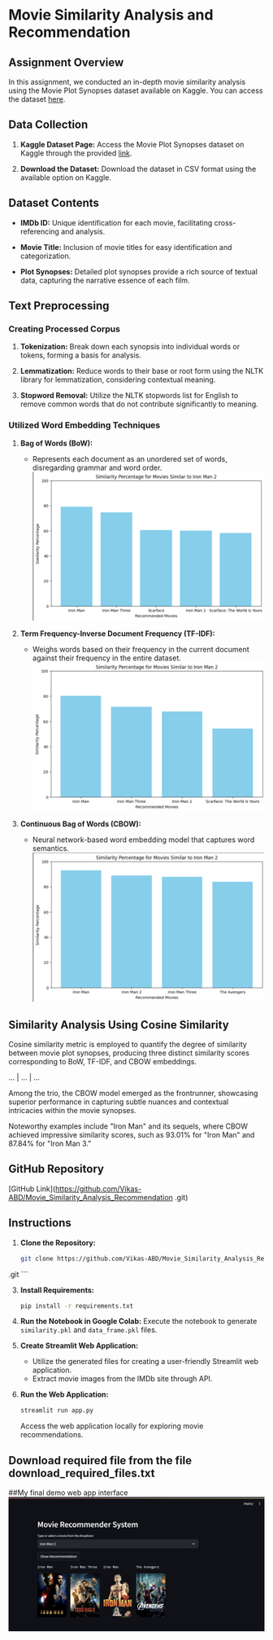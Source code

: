 # Movie Similarity Analysis and Recommendation

## Assignment Overview

In this assignment, we conducted an in-depth movie similarity analysis using the Movie Plot Synopses dataset available on Kaggle. You can access the dataset [here](https://www.kaggle.com/cryptexcode/mpst-movie-plot-synopses-with-tags).

## Data Collection

1. **Kaggle Dataset Page:**
   Access the Movie Plot Synopses dataset on Kaggle through the provided [link](https://www.kaggle.com/cryptexcode/mpst-movie-plot-synopses-with-tags).

2. **Download the Dataset:**
   Download the dataset in CSV format using the available option on Kaggle.

## Dataset Contents

- **IMDb ID:**
  Unique identification for each movie, facilitating cross-referencing and analysis.
  
- **Movie Title:**
  Inclusion of movie titles for easy identification and categorization.
  
- **Plot Synopses:**
  Detailed plot synopses provide a rich source of textual data, capturing the narrative essence of each film.

## Text Preprocessing

### Creating Processed Corpus

1. **Tokenization:**
   Break down each synopsis into individual words or tokens, forming a basis for analysis.

2. **Lemmatization:**
   Reduce words to their base or root form using the NLTK library for lemmatization, considering contextual meaning.

3. **Stopword Removal:**
   Utilize the NLTK stopwords list for English to remove common words that do not contribute significantly to meaning.

### Utilized Word Embedding Techniques

1. **Bag of Words (BoW):**
   - Represents each document as an unordered set of words, disregarding grammar and word order.
   ![BoW Image](bow.png)

2. **Term Frequency-Inverse Document Frequency (TF-IDF):**
   - Weighs words based on their frequency in the current document against their frequency in the entire dataset.
   ![TF-IDF Image](TF-IDF.png)

3. **Continuous Bag of Words (CBOW):**
   - Neural network-based word embedding model that captures word semantics.
   ![CBOW Image](cbow.png)

## Similarity Analysis Using Cosine Similarity

Cosine similarity metric is employed to quantify the degree of similarity between movie plot synopses, producing three distinct similarity scores corresponding to BoW, TF-IDF, and CBOW embeddings.

...    |       ...       |      ...

Among the trio, the CBOW model emerged as the frontrunner, showcasing superior performance in capturing subtle nuances and contextual intricacies within the movie synopses.

Noteworthy examples include "Iron Man" and its sequels, where CBOW achieved impressive similarity scores, such as 93.01% for "Iron Man" and 87.84% for "Iron Man 3."

## GitHub Repository

[GitHub Link](https://github.com/Vikas-ABD/Movie_Similarity_Analysis_Recommendation
.git)

## Instructions

1. **Clone the Repository:**
    ```sh
    git clone https://github.com/Vikas-ABD/Movie_Similarity_Analysis_Recommendation
.git
    ```

3. **Install Requirements:**
    ```sh
    pip install -r requirements.txt
    ```

4. **Run the Notebook in Google Colab:**
    Execute the notebook to generate `similarity.pkl` and `data_frame.pkl` files.

5. **Create Streamlit Web Application:**
    - Utilize the generated files for creating a user-friendly Streamlit web application.
    - Extract movie images from the IMDb site through API.

6. **Run the Web Application:**
    ```sh
    streamlit run app.py
    ```
    Access the web application locally for exploring movie recommendations.

## Download required file from the file download_required_files.txt

##My final demo web app interface
![demo Image](demo_streamlit_app.PNG)

